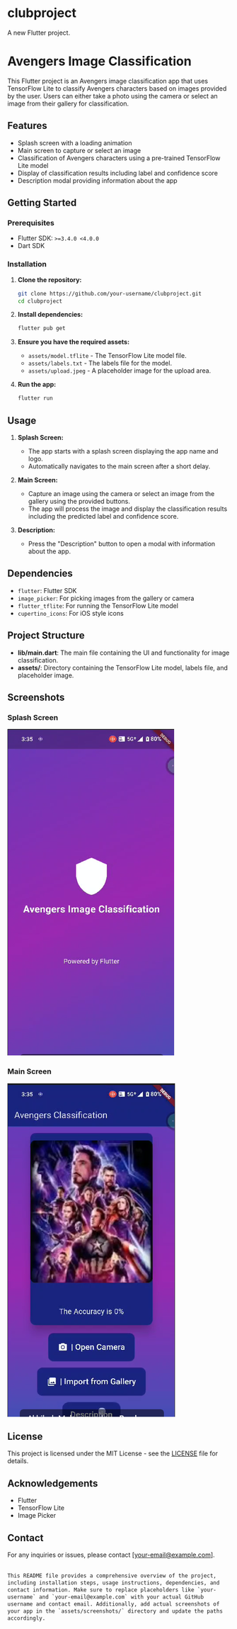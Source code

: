 # clubproject

A new Flutter project.

# Avengers Image Classification

This Flutter project is an Avengers image classification app that uses TensorFlow Lite to classify Avengers characters based on images provided by the user. Users can either take a photo using the camera or select an image from their gallery for classification.

## Features

- Splash screen with a loading animation
- Main screen to capture or select an image
- Classification of Avengers characters using a pre-trained TensorFlow Lite model
- Display of classification results including label and confidence score
- Description modal providing information about the app

## Getting Started

### Prerequisites

- Flutter SDK: `>=3.4.0 <4.0.0`
- Dart SDK

### Installation

1. **Clone the repository:**

   ```bash
   git clone https://github.com/your-username/clubproject.git
   cd clubproject
   ```

2. **Install dependencies:**

   ```bash
   flutter pub get
   ```

3. **Ensure you have the required assets:**

   - `assets/model.tflite` - The TensorFlow Lite model file.
   - `assets/labels.txt` - The labels file for the model.
   - `assets/upload.jpeg` - A placeholder image for the upload area.

4. **Run the app:**

   ```bash
   flutter run
   ```

## Usage

1. **Splash Screen:**
   - The app starts with a splash screen displaying the app name and logo.
   - Automatically navigates to the main screen after a short delay.

2. **Main Screen:**
   - Capture an image using the camera or select an image from the gallery using the provided buttons.
   - The app will process the image and display the classification results including the predicted label and confidence score.

3. **Description:**
   - Press the "Description" button to open a modal with information about the app.

## Dependencies

- `flutter`: Flutter SDK
- `image_picker`: For picking images from the gallery or camera
- `flutter_tflite`: For running the TensorFlow Lite model
- `cupertino_icons`: For iOS style icons

## Project Structure

- **lib/main.dart**: The main file containing the UI and functionality for image classification.
- **assets/**: Directory containing the TensorFlow Lite model, labels file, and placeholder image.

## Screenshots

### Splash Screen
![Splash Screen](splashscreen.png)

### Main Screen
![Main Screen](mainscreen.png)

## License

This project is licensed under the MIT License - see the [LICENSE](LICENSE) file for details.

## Acknowledgements

- Flutter
- TensorFlow Lite
- Image Picker

## Contact

For any inquiries or issues, please contact [your-email@example.com].

```

This README file provides a comprehensive overview of the project, including installation steps, usage instructions, dependencies, and contact information. Make sure to replace placeholders like `your-username` and `your-email@example.com` with your actual GitHub username and contact email. Additionally, add actual screenshots of your app in the `assets/screenshots/` directory and update the paths accordingly.
